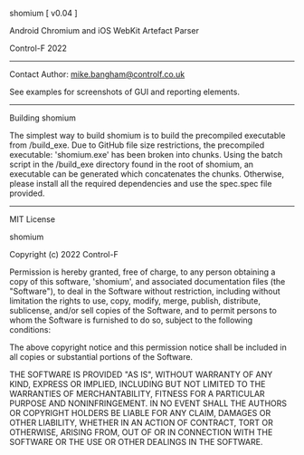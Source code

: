 shomium   [ v0.04 ]

Android Chromium and iOS WebKit Artefact Parser

Control-F 2022

-------------------------------------------------------------------------------------
Contact Author: mike.bangham@controlf.co.uk

See examples for screenshots of GUI and reporting elements.

-------------------------------------------------------------------------------------
Building shomium

The simplest way to build shomium is to build the precompiled executable from /build_exe.
Due to GitHub file size restrictions, the precompiled executable: 'shomium.exe' has been broken into chunks. 
Using the batch script in the /build_exe  directory found in the root of shomium, an executable can be 
generated which concatenates the chunks. Otherwise, please install all the required dependencies and use 
the spec.spec file provided.

-------------------------------------------------------------------------------------

MIT License

shomium

Copyright (c) 2022 Control-F

Permission is hereby granted, free of charge, to any person obtaining a copy
of this software, 'shomium', and associated documentation files (the "Software"), to deal
in the Software without restriction, including without limitation the rights
to use, copy, modify, merge, publish, distribute, sublicense, and/or sell
copies of the Software, and to permit persons to whom the Software is
furnished to do so, subject to the following conditions:

The above copyright notice and this permission notice shall be included in all
copies or substantial portions of the Software.

THE SOFTWARE IS PROVIDED "AS IS", WITHOUT WARRANTY OF ANY KIND, EXPRESS OR
IMPLIED, INCLUDING BUT NOT LIMITED TO THE WARRANTIES OF MERCHANTABILITY,
FITNESS FOR A PARTICULAR PURPOSE AND NONINFRINGEMENT. IN NO EVENT SHALL THE
AUTHORS OR COPYRIGHT HOLDERS BE LIABLE FOR ANY CLAIM, DAMAGES OR OTHER
LIABILITY, WHETHER IN AN ACTION OF CONTRACT, TORT OR OTHERWISE, ARISING FROM,
OUT OF OR IN CONNECTION WITH THE SOFTWARE OR THE USE OR OTHER DEALINGS IN THE
SOFTWARE.
